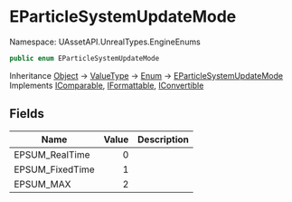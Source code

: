 # EParticleSystemUpdateMode

Namespace: UAssetAPI.UnrealTypes.EngineEnums

```csharp
public enum EParticleSystemUpdateMode
```

Inheritance [Object](https://docs.microsoft.com/en-us/dotnet/api/system.object) → [ValueType](https://docs.microsoft.com/en-us/dotnet/api/system.valuetype) → [Enum](https://docs.microsoft.com/en-us/dotnet/api/system.enum) → [EParticleSystemUpdateMode](./uassetapi.unrealtypes.engineenums.eparticlesystemupdatemode.md)<br>
Implements [IComparable](https://docs.microsoft.com/en-us/dotnet/api/system.icomparable), [IFormattable](https://docs.microsoft.com/en-us/dotnet/api/system.iformattable), [IConvertible](https://docs.microsoft.com/en-us/dotnet/api/system.iconvertible)

## Fields

| Name | Value | Description |
| --- | --: | --- |
| EPSUM_RealTime | 0 |  |
| EPSUM_FixedTime | 1 |  |
| EPSUM_MAX | 2 |  |
